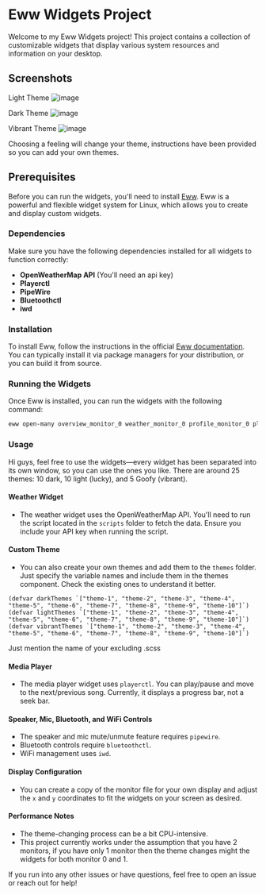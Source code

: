 # Eww Widgets Project

Welcome to my Eww Widgets project! This project contains a collection of customizable widgets that display various system resources and information on your desktop.

## Screenshots

Light Theme
![image](https://github.com/user-attachments/assets/90245617-f308-43a8-b516-0bf4e8ae9ea4)

Dark Theme
![image](https://github.com/user-attachments/assets/c053f79d-9ae3-48d3-bca3-3978b4c4f821)

Vibrant Theme
![image](https://github.com/user-attachments/assets/e42f2f4b-dfba-437e-863a-8071750193d6)

Choosing a feeling will change your theme, instructions have been provided so you can add your own themes.

## Prerequisites

Before you can run the widgets, you'll need to install [Eww](https://elkowar.github.io/eww/). Eww is a powerful and flexible widget system for Linux, which allows you to create and display custom widgets.

### Dependencies

Make sure you have the following dependencies installed for all widgets to function correctly:

- **OpenWeatherMap API** (You'll need an api key)
- **Playerctl**
- **PipeWire**
- **Bluetoothctl**
- **iwd**

### Installation

To install Eww, follow the instructions in the official [Eww documentation](https://elkowar.github.io/eww/). You can typically install it via package managers for your distribution, or you can build it from source.

### Running the Widgets

Once Eww is installed, you can run the widgets with the following command:

```bash
eww open-many overview_monitor_0 weather_monitor_0 profile_monitor_0 player_monitor_0 theme_monitor_0 privacy_monitor_0 motto_monitor_0 gallery_monitor_0 github_monitor_0 apps_monitor_0 --arg theme_monitor_0:currentLightTheme=0 --arg theme_monitor_0:currentDarkTheme=0 --arg theme_monitor_0:currentVibrantTheme=0
```


### Usage

Hi guys, feel free to use the widgets—every widget has been separated into its own window, so you can use the ones you like. There are around 25 themes: 10 dark, 10 light (lucky), and 5 Goofy (vibrant).

#### Weather Widget

- The weather widget uses the OpenWeatherMap API. You'll need to run the script located in the `scripts` folder to fetch the data. Ensure you include your API key when running the script.

#### Custom Theme
- You can also create your own themes and add them to the `themes` folder. Just specify the variable names and include them in the themes component. Check the existing ones to understand it better. 

```
(defvar darkThemes `["theme-1", "theme-2", "theme-3", "theme-4", "theme-5", "theme-6", "theme-7", "theme-8", "theme-9", "theme-10"]`) 
(defvar lightThemes `["theme-1", "theme-2", "theme-3", "theme-4", "theme-5", "theme-6", "theme-7", "theme-8", "theme-9", "theme-10"]`)
(defvar vibrantThemes `["theme-1", "theme-2", "theme-3", "theme-4", "theme-5", "theme-6", "theme-7", "theme-8", "theme-9", "theme-10"]`)
```

Just mention the name of your excluding .scss

#### Media Player

- The media player widget uses `playerctl`. You can play/pause and move to the next/previous song. Currently, it displays a progress bar, not a seek bar.

#### Speaker, Mic, Bluetooth, and WiFi Controls

- The speaker and mic mute/unmute feature requires `pipewire`.
- Bluetooth controls require `bluetoothctl`.
- WiFi management uses `iwd`.

#### Display Configuration

- You can create a copy of the monitor file for your own display and adjust the `x` and `y` coordinates to fit the widgets on your screen as desired.

#### Performance Notes

- The theme-changing process can be a bit CPU-intensive.
- This project currently works under the assumption that you have 2 monitors, if you have only 1 monitor then the theme changes might the widgets for both monitor 0 and 1.

If you run into any other issues or have questions, feel free to open an issue or reach out for help!
